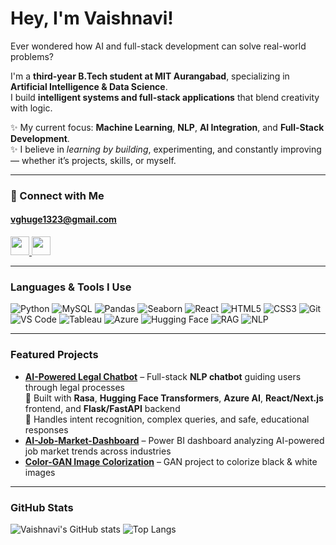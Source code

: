 # Hey, I'm Vaishnavi!

Ever wondered how AI and full-stack development can solve real-world problems?  

I'm a **third-year B.Tech student at MIT Aurangabad**, specializing in **Artificial Intelligence & Data Science**.  
I build **intelligent systems and full-stack applications** that blend creativity with logic.  

✨ My current focus: **Machine Learning**, **NLP**, **AI Integration**, and **Full-Stack Development**.  
✨ I believe in *learning by building*, experimenting, and constantly improving — whether it’s projects, skills, or myself.  

---

### 🔗 Connect with Me
#### vghuge1323@gmail.com  

<p>
  <a href="https://www.linkedin.com/in/vaishnavi-ghuge-9b0504279/">
    <img src="https://cdn.jsdelivr.net/gh/devicons/devicon/icons/linkedin/linkedin-original.svg" width="30" />
  </a>

  <a href="https://github.com/vaishnavii-23">
    <img src="https://cdn.jsdelivr.net/gh/devicons/devicon/icons/github/github-original.svg" width="30" />
  </a>
</p>

---

### Languages & Tools I Use
![Python](https://img.shields.io/badge/-Python-3776AB?style=flat&logo=python&logoColor=white)
![MySQL](https://img.shields.io/badge/-MySQL-4479A1?style=flat&logo=mysql&logoColor=white)
![Pandas](https://img.shields.io/badge/-Pandas-150458?style=flat&logo=pandas&logoColor=white)
![Seaborn](https://img.shields.io/badge/-Seaborn-9E1B32?style=flat&logoColor=white)
![React](https://img.shields.io/badge/-React-61DAFB?style=flat&logo=react&logoColor=black)
![HTML5](https://img.shields.io/badge/-HTML5-E34F26?style=flat&logo=html5&logoColor=white)
![CSS3](https://img.shields.io/badge/-CSS3-1572B6?style=flat&logo=css3&logoColor=white)
![Git](https://img.shields.io/badge/-Git-F05032?style=flat&logo=git&logoColor=white)
![VS Code](https://img.shields.io/badge/-VSCode-007ACC?style=flat&logo=visual-studio-code&logoColor=white)
![Tableau](https://img.shields.io/badge/-Tableau-E97627?style=flat&logo=tableau&logoColor=white)
![Azure](https://img.shields.io/badge/-Azure-0089D6?style=flat&logo=microsoft-azure&logoColor=white)
![Hugging Face](https://img.shields.io/badge/-HuggingFace-F9A03C?style=flat&logo=huggingface&logoColor=white)
![RAG](https://img.shields.io/badge/-Rasa-FF5C5C?style=flat&logo=rasa&logoColor=white)
![NLP](https://img.shields.io/badge/-NLP-FF6F61?style=flat&logoColor=white)

---

###  Featured Projects
- **[AI-Powered Legal Chatbot]([link](https://github.com/Vaishnavii-23/ai-legal-chatbot))** – Full-stack **NLP chatbot** guiding users through legal processes  
  🔹 Built with **Rasa**, **Hugging Face Transformers**, **Azure AI**, **React/Next.js** frontend, and **Flask/FastAPI** backend  
  🔹 Handles intent recognition, complex queries, and safe, educational responses  
- **[AI-Job-Market-Dashboard]([link](https://github.com/Vaishnavii-23/AI-Job-Market-Dashboard))** – Power BI dashboard analyzing AI-powered job market trends across industries  
- **[Color-GAN Image Colorization]([link](https://github.com/Vaishnavii-23/Color-GAN-Image-Colorization-))** – GAN project to colorize black & white images  

---

### GitHub Stats
![Vaishnavi's GitHub stats](https://github-readme-stats.vercel.app/api?username=Vaishnavii-23&theme=midnight-purple&show_icons=true)
![Top Langs](https://github-readme-stats.vercel.app/api/top-langs/?username=Vaishnavii-23&theme=midnight-purple&layout=compact)
